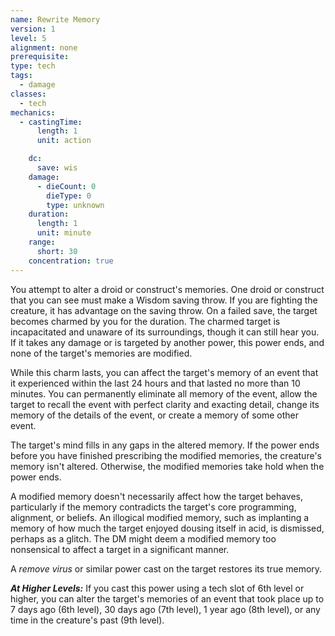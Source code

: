 ```yaml
---
name: Rewrite Memory
version: 1
level: 5
alignment: none
prerequisite: 
type: tech
tags:
  - damage
classes:
  - tech
mechanics:
  - castingTime:
      length: 1
      unit: action

    dc:
      save: wis
    damage:
      - dieCount: 0
        dieType: 0
        type: unknown
    duration:
      length: 1
      unit: minute
    range:
      short: 30
    concentration: true
---
```

You attempt to alter a droid or construct's memories. One droid or construct that you can see must make a Wisdom saving throw. If you are fighting the creature, it has advantage on the saving throw. On a failed save, the target becomes charmed by you for the duration. The charmed target is incapacitated and unaware of its surroundings, though it can still hear you. If it takes any damage or is targeted by another power, this power ends, and none of the target's memories are modified.

While this charm lasts, you can affect the target's memory of an event that it experienced within the last 24 hours and that lasted no more than 10 minutes. You can permanently eliminate all memory of the event, allow the target to recall the event with perfect clarity and exacting detail, change its memory of the details of the event, or create a memory of some other event.

The target's mind fills in any gaps in the altered memory. If the power ends before you have finished prescribing the modified memories, the creature's memory isn't altered. Otherwise, the modified memories take hold when the power ends.

A modified memory doesn't necessarily affect how the target behaves, particularly if the memory contradicts the target's core programming, alignment, or beliefs. An illogical modified memory, such as implanting a memory of how much the target enjoyed dousing itself in acid, is dismissed, perhaps as a glitch. The DM might deem a modified memory too nonsensical to affect a target in a significant manner.

A *remove virus* or similar power cast on the target restores its true memory.

***__At Higher Levels__:*** If you cast this power using a tech slot of 6th level or higher, you can alter the target's memories of an event that took place up to 7 days ago (6th level), 30 days ago (7th level), 1 year ago (8th level), or any time in the creature's past (9th level).
    
